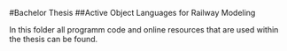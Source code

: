 #Bachelor Thesis
##Active Object Languages for Railway Modeling

In this folder all programm code and online resources that are used within the thesis can be found.